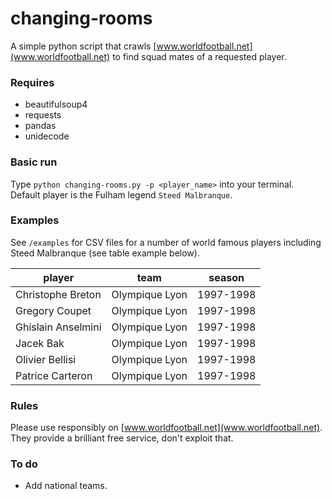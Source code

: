 # changing-rooms

A simple python script that crawls [www.worldfootball.net](www.worldfootball.net) to find squad mates of a requested player.

### Requires

- beautifulsoup4
- requests
- pandas
- unidecode

### Basic run

Type `python changing-rooms.py -p <player_name>` into your terminal. Default player is the Fulham legend `Steed Malbranque`.

### Examples

See `/examples` for CSV files for a number of world famous players including Steed Malbranque (see table example below).

|player|team                         |season|
|------|-----------------------------|------|
|Christophe Breton|Olympique Lyon               |1997-1998|
|Gregory Coupet|Olympique Lyon               |1997-1998|
|Ghislain Anselmini|Olympique Lyon               |1997-1998|
|Jacek Bak|Olympique Lyon               |1997-1998|
|Olivier Bellisi|Olympique Lyon               |1997-1998|
|Patrice Carteron|Olympique Lyon               |1997-1998|


### Rules

Please use responsibly on [www.worldfootball.net](www.worldfootball.net). They provide a brilliant free service, don't exploit that.

### To do

- Add national teams.